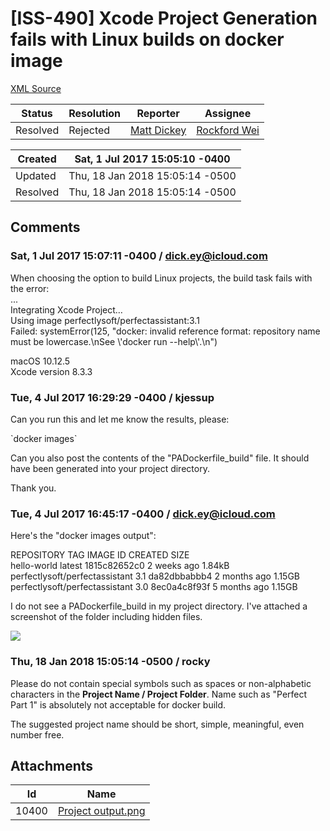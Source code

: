 # [ISS-490] Xcode Project Generation fails with Linux builds on docker image

[XML Source](../xml/ISS-490.xml)
<p></p>





Status|Resolution|Reporter|Assignee
------|----------|--------|--------
Resolved|Rejected|[Matt Dickey](dick.ey@icloud.com)|[Rockford Wei]($rocky)





Created|Sat, 1 Jul 2017 15:05:10 -0400
-------|--------------
Updated|Thu, 18 Jan 2018 15:05:14 -0500
Resolved|Thu, 18 Jan 2018 15:05:14 -0500


## Comments




### Sat, 1 Jul 2017 15:07:11 -0400 / dick.ey@icloud.com 

<p><p>When choosing the option to build Linux projects, the build task fails with the error:<br/>
...<br/>
Integrating Xcode Project…<br/>
Using image perfectlysoft/perfectassistant:3.1<br/>
Failed: systemError(125, "docker: invalid reference format: repository name must be lowercase.\nSee \'docker run --help\'.\n")</p>

<p>macOS 10.12.5<br/>
Xcode version 8.3.3</p></p>


### Tue, 4 Jul 2017 16:29:29 -0400 / kjessup 

<p><p>Can you run this and let me know the results, please:</p>

<p>`docker images`</p>

<p>Can you also post the contents of the "PADockerfile_build" file. It should have been generated into your project directory.</p>

<p>Thank you.</p></p>


### Tue, 4 Jul 2017 16:45:17 -0400 / dick.ey@icloud.com 

<p><p>Here's the "docker images output":</p>

<p>REPOSITORY                       TAG                 IMAGE ID            CREATED             SIZE<br/>
hello-world                      latest              1815c82652c0        2 weeks ago         1.84kB<br/>
perfectlysoft/perfectassistant   3.1                 da82dbbabbb4        2 months ago        1.15GB<br/>
perfectlysoft/perfectassistant   3.0                 8ec0a4c8f93f        5 months ago        1.15GB</p>

<p>I do not see a PADockerfile_build in my project directory. I've attached a screenshot of the folder including hidden files.</p>


<p><span class="image-wrap" style=""><a id="10400_thumb" href="http://jira.perfect.org:8080/secure/attachment/10400/10400_Project+output.png" title="Project output.png" file-preview-type="image" file-preview-id="10400" file-preview-title="Project output.png"><img src="http://jira.perfect.org:8080/secure/thumbnail/10400/_thumb_10400.png" style="border: 0px solid black" /></a></span></p></p>


### Thu, 18 Jan 2018 15:05:14 -0500 / rocky 

<p><p>Please do not contain special symbols such as spaces or non-alphabetic characters in the <b>Project Name / Project Folder</b>. Name such as "Perfect Part 1" is absolutely not acceptable for docker build.</p>



<p>The suggested project name should be short, simple, meaningful, even number free.</p></p>

## Attachments





Id|Name
------|------------
10400|[Project output.png](../attachment/10400/Project+output.png)

